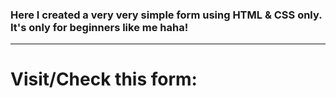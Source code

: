 ### Here I created a very very simple form using HTML & CSS only. It's only for beginners like me haha!
***
# Visit/Check this form: 
